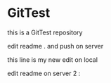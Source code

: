 # GitTest
this is a GitTest  repository

edit readme . and push on server


this line is my new edit on local


edit readme on server 2 :

